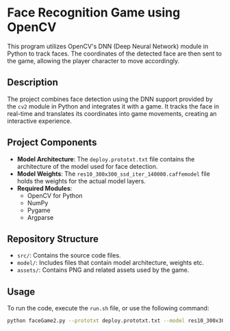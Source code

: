 # Face Recognition Game using OpenCV

This program utilizes OpenCV's DNN (Deep Neural Network) module in Python to track faces. 
The coordinates of the detected face are then sent to the game, allowing the player character to move accordingly.

## Description

The project combines face detection using the DNN support provided by the `cv2` module in Python and integrates it with a game. It tracks the face in real-time and translates its coordinates into game movements, creating an interactive experience.

## Project Components

- **Model Architecture**: The `deploy.prototxt.txt` file contains the architecture of the model used for face detection.
- **Model Weights**: The `res10_300x300_ssd_iter_140000.caffemodel` file holds the weights for the actual model layers.
- **Required Modules**:
  - OpenCV for Python
  - NumPy
  - Pygame
  - Argparse

## Repository Structure

- `src/`: Contains the source code files.
- `model/`: Includes files that contain model architecture, weights etc.
- `assets/`: Contains PNG and related assets used by the game.

## Usage

To run the code, execute the `run.sh` file, or use the following command:

```bash
python faceGame2.py --prototxt deploy.prototxt.txt --model res10_300x300_ssd_iter_140000.caffemodel
